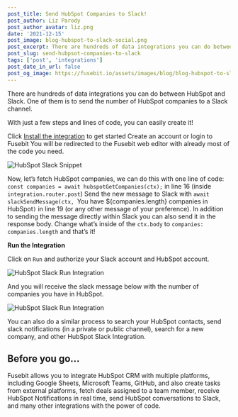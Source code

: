 ```yaml
---
post_title: Send HubSpot Companies to Slack!
post_author: Liz Parody
post_author_avatar: liz.png
date: '2021-12-15'
post_image: blog-hubspot-to-slack-social.png
post_excerpt: There are hundreds of data integrations you can do between HubSpot and Slack. One of them is to send the number of HubSpot companies to a Slack channel.
post_slug: send-hubpsot-companies-to-slack
tags: ['post', 'integrations']
post_date_in_url: false
post_og_image: https://fusebit.io/assets/images/blog/blog-hubspot-to-slack-social.png
---
```


There are hundreds of data integrations you can do between HubSpot and Slack. One of them is to send the number of HubSpot companies to a Slack channel.

With just a few steps and lines of code, you can easily create it!

Click [Install the integration](https://stage-manage.fusebit.io/make/slack-send-message+hubspot-crud-companies 'Install the integration CTA_SMALL') to get started
Create an account or login to Fusebit
You will be redirected to the Fusebit web editor with already most of the code you need.

![HubSpot Slack Snippet](blog-hubspot-to-slack-snippet.png "HubSpot Slack Snippet")

Now, let’s fetch HubSpot companies, we can do this with one line of code: `const companies = await hubspotGetCompanies(ctx);` in line 16 (inside `integration.router.post`)
Send the new message to Slack with `await slackSendMessage(ctx, `You have ${companies.length} companies in HubSpot`)` in line 19 (or any other message of your preference).
In addition to sending the message directly within Slack you can also send it in the response body. Change what’s inside of the `ctx.body` to `companies: companies.length` and that’s it!

**Run the Integration**

Click on `Run` and authorize your Slack account and HubSpot account.

![HubSpot Slack Run Integration](blog-hubspot-to-slack-run.png "HubSpot Slack Run Integration")

And you will receive the slack message below with the number of companies you have in HubSpot.

![HubSpot Slack Run Integration](blog-hubspot-to-slack-result.png "HubSpot Slack Run Integration")

You can also do a similar process to search your HubSpot contacts, send slack notifications (in a private or public channel), search for a new company, and other HubSpot Slack Integration.

## Before you go…

Fusebit allows you to integrate HubSpot CRM with multiple platforms, including Google Sheets, Microsoft Teams, GitHub, and also create tasks from external platforms, fetch deals assigned to a team member, receive HubSpot Notifications in real time, send HubSpot conversations to Slack, and many other integrations with the power of code.
